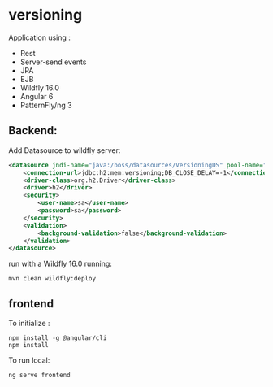 # versioning
Application using :
- Rest
- Server-send events
- JPA
- EJB
- Wildfly 16.0
- Angular 6
- PatternFly/ng 3

## Backend:
Add Datasource to wildfly server:
```xml
<datasource jndi-name="java:/boss/datasources/VersioningDS" pool-name="VersioningDS">
	<connection-url>jdbc:h2:mem:versioning;DB_CLOSE_DELAY=-1</connection-url>
	<driver-class>org.h2.Driver</driver-class>
	<driver>h2</driver>
	<security>
		<user-name>sa</user-name>
		<password>sa</password>
	</security>
	<validation>
		<background-validation>false</background-validation>
	</validation>
</datasource>
```

run with a Wildfly 16.0 running:
```
mvn clean wildfly:deploy
```

## frontend

To initialize :
```
npm install -g @angular/cli
npm install
```

To run local:
```
ng serve frontend
```
